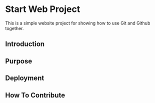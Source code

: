 # Start Web Project

This is a simple website project for showing how to use Git and Github together.

## Introduction

## Purpose

## Deployment

## How To Contribute
